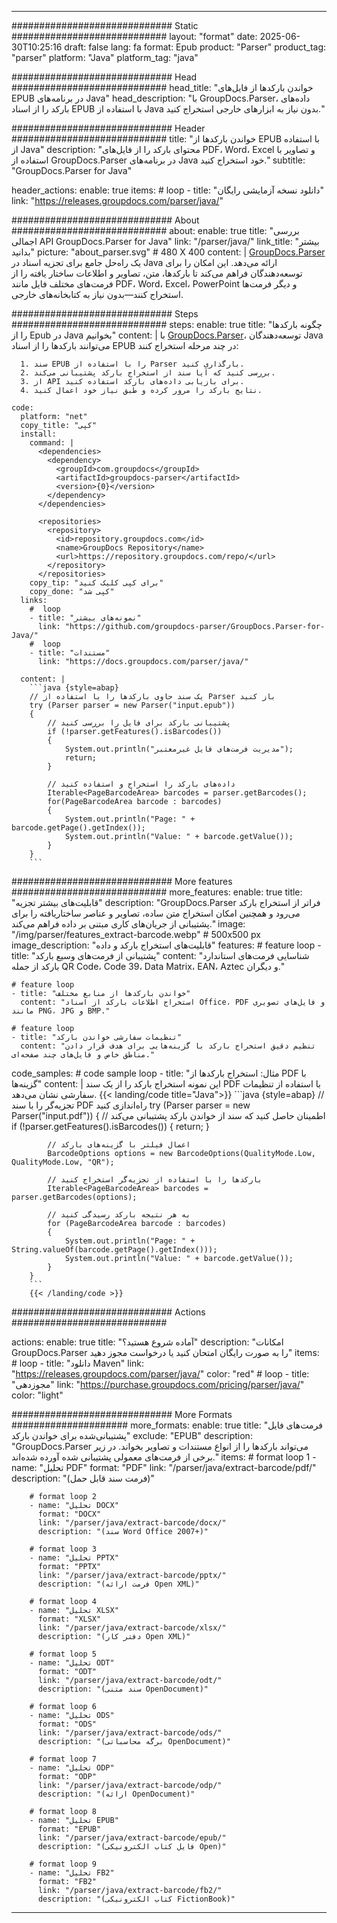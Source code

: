 


---
############################# Static ############################
layout: "format"
date:  2025-06-30T10:25:16
draft: false
lang: fa
format: Epub
product: "Parser"
product_tag: "parser"
platform: "Java"
platform_tag: "java"

############################# Head ############################
head_title: "خواندن بارکدها از فایل‌های EPUB در برنامه‌های Java"
head_description: "با GroupDocs.Parser، داده‌های بارکد را از اسناد EPUB با استفاده از Java بدون نیاز به ابزارهای خارجی استخراج کنید."

############################# Header ############################
title: "خواندن بارکدها از EPUB با استفاده از Java" 
description: "محتوای بارکد را از فایل‌های PDF، Word، Excel و تصاویر با استفاده از GroupDocs.Parser در برنامه‌های Java خود استخراج کنید."
subtitle: "GroupDocs.Parser for Java" 

header_actions:
  enable: true
  items:
    #  loop
    - title: "دانلود نسخه آزمایشی رایگان"
      link: "https://releases.groupdocs.com/parser/java/"
      
############################# About ############################
about:
    enable: true
    title: "بررسی اجمالی API GroupDocs.Parser for Java"
    link: "/parser/java/"
    link_title: "بیشتر بدانید"
    picture: "about_parser.svg" # 480 X 400
    content: |
       [GroupDocs.Parser](/parser/java/) یک راه‌حل جامع برای تجزیه اسناد در Java ارائه می‌دهد. این امکان را برای توسعه‌دهندگان فراهم می‌کند تا بارکدها، متن، تصاویر و اطلاعات ساختار یافته را از فرمت‌های مختلف فایل مانند PDF، Word، Excel، PowerPoint و دیگر فرمت‌ها استخراج کنند—بدون نیاز به کتابخانه‌های خارجی.

############################# Steps ############################
steps:
    enable: true
    title: "چگونه بارکدها را از Epub در Java بخوانیم"
    content: |
      با [GroupDocs.Parser](/parser/java/)، توسعه‌دهندگان Java می‌توانند بارکدها را از اسناد EPUB در چند مرحله استخراج کنند:
      
      1. سند EPUB را با استفاده از Parser بارگذاری کنید.
      2. بررسی کنید که آیا سند از استخراج بارکد پشتیبانی می‌کند.
      3. از API برای بازیابی داده‌های بارکد استفاده کنید.
      4. نتایج بارکد را مرور کرده و طبق نیاز خود اعمال کنید.
   
    code:
      platform: "net"
      copy_title: "کپی"
      install:
        command: |
          <dependencies>
            <dependency>
              <groupId>com.groupdocs</groupId>
              <artifactId>groupdocs-parser</artifactId>
              <version>{0}</version>
            </dependency>
          </dependencies>

          <repositories>
            <repository>
              <id>repository.groupdocs.com</id>
              <name>GroupDocs Repository</name>
              <url>https://repository.groupdocs.com/repo/</url>
            </repository>
          </repositories>
        copy_tip: "برای کپی کلیک کنید"
        copy_done: "کپی شد"
      links:
        #  loop
        - title: "نمونه‌های بیشتر"
          link: "https://github.com/groupdocs-parser/GroupDocs.Parser-for-Java/"
        #  loop
        - title: "مستندات"
          link: "https://docs.groupdocs.com/parser/java/"
          
      content: |
        ```java {style=abap}
        // یک سند حاوی بارکدها را با استفاده از Parser باز کنید
        try (Parser parser = new Parser("input.epub"))
        {
            // پشتیبانی بارکد برای فایل را بررسی کنید
            if (!parser.getFeatures().isBarcodes())
            {
                System.out.println("مدیریت فرمت‌های فایل غیرمعتبر");
                return;
            }

            // داده‌های بارکد را استخراج و استفاده کنید
            Iterable<PageBarcodeArea> barcodes = parser.getBarcodes();
            for(PageBarcodeArea barcode : barcodes)
            {
                System.out.println("Page: " + barcode.getPage().getIndex());
                System.out.println("Value: " + barcode.getValue());
            }
        }
        ```            

############################# More features ############################
more_features:
  enable: true
  title: "قابلیت‌های بیشتر تجزیه"
  description: "GroupDocs.Parser فراتر از استخراج بارکد می‌رود و همچنین امکان استخراج متن ساده، تصاویر و عناصر ساختاریافته را برای پشتیبانی از جریان‌های کاری مبتنی بر داده فراهم می‌کند."
  image: "/img/parser/features_extract-barcode.webp" # 500x500 px
  image_description: "قابلیت‌های استخراج بارکد و داده"
  features:
    # feature loop
    - title: "پشتیبانی از فرمت‌های وسیع بارکد"
      content: "شناسایی فرمت‌های استاندارد بارکد از جمله QR Code، Code 39، Data Matrix، EAN، Aztec و دیگران."

    # feature loop
    - title: "خواندن بارکدها از منابع مختلف"
      content: "استخراج اطلاعات بارکد از اسناد Office، PDF و فایل‌های تصویری مانند PNG، JPG و BMP."

    # feature loop
    - title: "تنظیمات سفارشی خواندن بارکد"
      content: "تنظیم دقیق استخراج بارکد با گزینه‌هایی برای هدف قرار دادن مناطق خاص و فایل‌های چند صفحه‌ای."
      
  code_samples:
    # code sample loop
    - title: "مثال: استخراج بارکدها از PDF با گزینه‌ها"
      content: |
        این نمونه استخراج بارکد را از یک سند PDF با استفاده از تنظیمات سفارشی نشان می‌دهد.
        {{< landing/code title="Java">}}
        ```java {style=abap}
        //  تجزیه‌گر را با سند PDF راه‌اندازی کنید
        try (Parser parser = new Parser("input.pdf"))
        {
            // اطمینان حاصل کنید که سند از خواندن بارکد پشتیبانی می‌کند
            if (!parser.getFeatures().isBarcodes())
            {
                return;
            }

            // اعمال فیلتر با گزینه‌های بارکد
            BarcodeOptions options = new BarcodeOptions(QualityMode.Low, QualityMode.Low, "QR");

            // بارکدها را با استفاده از تجزیه‌گر استخراج کنید
            Iterable<PageBarcodeArea> barcodes = parser.getBarcodes(options);

            // به هر نتیجه بارکد رسیدگی کنید
            for (PageBarcodeArea barcode : barcodes)
            {
                System.out.println("Page: " + String.valueOf(barcode.getPage().getIndex()));
                System.out.println("Value: " + barcode.getValue());
            }
        }
        ```
        {{< /landing/code >}}


############################# Actions ############################

actions:
  enable: true
  title: "آماده شروع هستید؟"
  description: "امکانات GroupDocs.Parser را به صورت رایگان امتحان کنید یا درخواست مجوز دهید"
  items:
    #  loop
    - title: "دانلود Maven"
      link: "https://releases.groupdocs.com/parser/java/"
      color: "red"
        #  loop
    - title: "مجوزدهی"
      link: "https://purchase.groupdocs.com/pricing/parser/java/"
      color: "light"


############################# More Formats #####################
more_formats:
    enable: true
    title: "فرمت‌های فایل پشتیبانی‌شده برای خواندن بارکد"
    exclude: "EPUB"
    description: "GroupDocs.Parser می‌تواند بارکدها را از انواع مستندات و تصاویر بخواند. در زیر برخی از فرمت‌های معمولی پشتیبانی شده آورده شده‌اند."
    items: 
        # format loop 1
        - name: "تحلیل PDF"
          format: "PDF"
          link: "/parser/java/extract-barcode/pdf/"
          description: "(فرمت سند قابل حمل)"
          
        # format loop 2
        - name: "تحلیل DOCX"
          format: "DOCX"
          link: "/parser/java/extract-barcode/docx/"
          description: "(سند Word Office 2007+)"
          
        # format loop 3
        - name: "تحلیل PPTX"
          format: "PPTX"
          link: "/parser/java/extract-barcode/pptx/"
          description: "(فرمت ارائه Open XML)"
          
        # format loop 4
        - name: "تحلیل XLSX"
          format: "XLSX"
          link: "/parser/java/extract-barcode/xlsx/"
          description: "(دفتر کار Open XML)"
          
        # format loop 5
        - name: "تحلیل ODT"
          format: "ODT"
          link: "/parser/java/extract-barcode/odt/"
          description: "(سند متنی OpenDocument)"
          
        # format loop 6
        - name: "تحلیل ODS"
          format: "ODS"
          link: "/parser/java/extract-barcode/ods/"
          description: "(برگه محاسباتی OpenDocument)"
          
        # format loop 7
        - name: "تحلیل ODP"
          format: "ODP"
          link: "/parser/java/extract-barcode/odp/"
          description: "(ارائه OpenDocument)"
          
        # format loop 8
        - name: "تحلیل EPUB"
          format: "EPUB"
          link: "/parser/java/extract-barcode/epub/"
          description: "(فایل کتاب الکترونیکی Open)"
          
        # format loop 9
        - name: "تحلیل FB2"
          format: "FB2"
          link: "/parser/java/extract-barcode/fb2/"
          description: "(کتاب الکترونیکی FictionBook)"
         
          

---